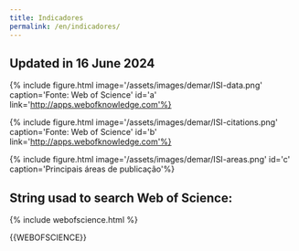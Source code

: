 ```yaml
---
title: Indicadores
permalink: /en/indicadores/
---
```


## Updated in 16 June 2024

{% include figure.html image='/assets/images/demar/ISI-data.png' caption='Fonte: Web of Science' id='a' link='http://apps.webofknowledge.com'%}

{% include figure.html image='/assets/images/demar/ISI-citations.png' caption='Fonte: Web of Science' id='b' link='http://apps.webofknowledge.com'%}

{% include figure.html image='/assets/images/demar/ISI-areas.png' id='c' caption='Principais áreas de publicação'%}

## String usad to search Web of Science:

{% include webofscience.html %}

<div class="card">
  <div class="card-body">
    {{WEBOFSCIENCE}}
  </div>
</div>
